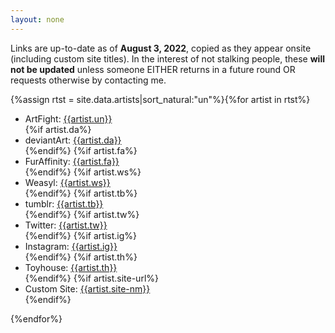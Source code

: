 ```yaml
---
layout: none
---
```

Links are up-to-date as of **August 3, 2022**, copied as they appear onsite (including custom site titles). In the interest of not stalking people, these **will not be updated** unless someone EITHER returns in a future round OR requests otherwise by contacting me.

{%assign rtst = site.data.artists|sort_natural:"un"%}{%for artist in rtst%}<ul id="{{artist.un}}">
	<li>ArtFight: <a href="https://artfight.net/~{{artist.un}}">{{artist.un}}</a></li>
	{%if artist.da%}<li>deviantArt: <a href="https://{{artist.da}}.deviantart.com/">{{artist.da}}</a></li>{%endif%}
	{%if artist.fa%}<li>FurAffinity: <a href="https://www.furaffinity.net/user/{{artist.fa}}">{{artist.fa}}</a></li>{%endif%}
	{%if artist.ws%}<li>Weasyl: <a href="https://www.weasyl.com/~{{artist.ws}}">{{artist.ws}}</a></li>{%endif%}
	{%if artist.tb%}<li>tumblr: <a href="https://{{artist.tb}}.tumblr.com/">{{artist.tb}}</a></li>{%endif%}
	{%if artist.tw%}<li>Twitter: <a href="https://twitter.com/{{artist.tw}}">{{artist.tw}}</a></li>{%endif%}
	{%if artist.ig%}<li>Instagram: <a href="https://instagram.com/{{artist.ig}}">{{artist.ig}}</a></li>{%endif%}
	{%if artist.th%}<li>Toyhouse: <a href="https://toyhou.se/{{artist.th}}">{{artist.th}}</a></li>{%endif%}
	{%if artist.site-url%}<li>Custom Site: <a href="{{artist.site-url}}">{{artist.site-nm}}</a></li>{%endif%}
</ul>{%endfor%}